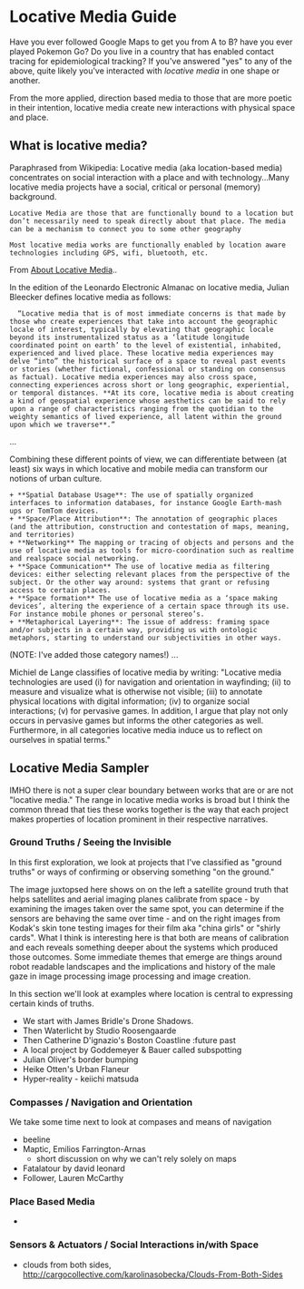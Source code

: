 # Locative Media Guide

Have you ever followed Google Maps to get you from A to B? have you ever played Pokemon Go? Do you live in a country that has enabled contact tracing for epidemiological tracking? If you've answered "yes" to any of the above, quite likely you've interacted with *locative media* in one shape or another.

From the more applied, direction based media to those that are more poetic in their intention, locative media create new interactions with physical space and place. 

## What is locative media?

Paraphrased from Wikipedia:
    Locative media (aka location-based media) concentrates on social interaction with a place and with technology...Many locative media projects have a social, critical or personal (memory) background. 
    
    Locative Media are those that are functionally bound to a location but don’t necessarily need to speak directly about that place. The media can be a mechanism to connect you to some other geography
    
    Most locative media works are functionally enabled by location aware technologies including GPS, wifi, bluetooth, etc.

From [About Locative Media](http://themobilecity.nl/background-information/about-locative-media/).. 

  In the edition of the Leonardo Electronic Almanac on locative media, Julian Bleecker defines locative media as follows:

      “Locative media that is of most immediate concerns is that made by those who create experiences that take into account the geographic locale of interest, typically by elevating that geographic locale beyond its instrumentalized status as a ‘latitude longitude coordinated point on earth’ to the level of existential, inhabited, experienced and lived place. These locative media experiences may delve “into” the historical surface of a space to reveal past events or stories (whether fictional, confessional or standing on consensus as factual). Locative media experiences may also cross space, connecting experiences across short or long geographic, experiential, or temporal distances. **At its core, locative media is about creating a kind of geospatial experience whose aesthetics can be said to rely upon a range of characteristics ranging from the quotidian to the weighty semantics of lived experience, all latent within the ground upon which we traverse**.”

  ...

  Combining these different points of view, we can differentiate between (at least) six ways in which locative and mobile media can transform our notions of urban culture.

    + **Spatial Database Usage**: The use of spatially organized interfaces to information databases, for instance Google Earth-mash ups or TomTom devices.
    + **Space/Place Attribution**: The annotation of geographic places (and the attribution, construction and contestation of maps, meaning, and territories)
    + **Networking** The mapping or tracing of objects and persons and the use of locative media as tools for micro-coordination such as realtime and realspace social networking.
    + **Space Communication** The use of locative media as filtering devices: either selecting relevant places from the perspective of the subject. Or the other way around: systems that grant or refusing access to certain places.
    + **Space formation** The use of locative media as a ‘space making devices’, altering the experience of a certain space through its use. For instance mobile phones or personal stereo’s.
    + **Metaphorical Layering**: The issue of address: framing space and/or subjects in a certain way, providing us with ontologic metaphors, starting to understand our subjectivities in other ways.

  (NOTE: I've added those category names!)
  ...

  Michiel de Lange classifies of locative media by writing:
      "Locative media technologies are used (i) for navigation and orientation in wayfinding; (ii) to measure and visualize what is otherwise not visible; (iii) to annotate physical locations with digital information; (iv) to organize social interactions; (v) for pervasive games. In addition, I argue that play not only occurs in pervasive games but informs the other categories as well. Furthermore, in all categories locative media induce us to reflect on ourselves in spatial terms."

## Locative Media Sampler

IMHO there is not a super clear boundary between works that are or are not "locative media." The range in locative media works is broad but I think the common thread that ties these works together is the way that each project makes properties of location prominent in their respective narratives.

### Ground Truths / Seeing the Invisible

In this first exploration, we look at projects that I've classified as "ground truths" or ways of confirming or observing something "on the ground." 

The image juxtopsed here shows on on the left a satellite ground truth that helps satellites and aerial imaging planes calibrate from space - by examining the images taken over the same spot, you can determine if the sensors are behaving the same over time - and on the right images from Kodak's skin tone testing images for their film aka "china girls" or "shirly cards". What I think is interesting here is that both are means of calibration and each reveals something deeper about the systems which produced those outcomes. Some immediate themes that emerge are things around robot readable landscapes and the implications and history of the male gaze in image processing image processing and image creation.  

In this section we'll look at examples where location is central to expressing certain kinds of truths. 

* We start with James Bridle's Drone Shadows. 
* Then Waterlicht by Studio Roosengaarde
* Then Catherine D'ignazio's Boston Coastline :future past
* A local project by Goddemeyer & Bauer called subspotting
* Julian Oliver's border bumping
* Heike Otten's Urban Flaneur
* Hyper-reality - keiichi matsuda




### Compasses / Navigation and Orientation

We take some time next to look at compases and means of navigation

* beeline
* Maptic, Emilios Farrington-Arnas
  * short discussion on why we can't rely solely on maps
* Fatalatour by david leonard
* Follower, Lauren McCarthy

### Place Based Media

* 

### Sensors & Actuators / Social Interactions in/with Space

* clouds from both sides, http://cargocollective.com/karolinasobecka/Clouds-From-Both-Sides





